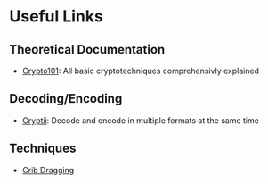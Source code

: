 # Useful Links

## Theoretical Documentation
* [Crypto101](https://www.crypto101.io/): All basic cryptotechniques comprehensivly explained

## Decoding/Encoding
* [Cryptii](https://cryptii.com): Decode and encode in multiple formats at the same time

## Techniques
* [Crib Dragging](http://samwho.co.uk/blog/2015/07/18/toying-with-cryptography-crib-dragging)
